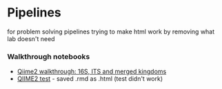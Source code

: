 # Pipelines
for problem solving pipelines
trying to make html work by removing what lab doesn't need

### Walkthrough notebooks
* [Qiime2 walkthrough: 16S, ITS and merged kingdoms](https://bdmonus.github.io/Pipelines/docs/QIIME2_Walkthrough.html)
* [QIIME2 test](https://bdmonus.github.io/Pipelines/QIIME2_Walkthrough1.html) - saved .rmd as .html (test didn't work)